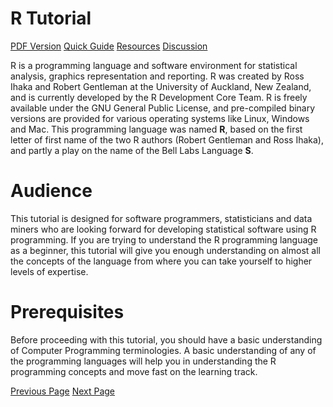 # R Tutorial
[PDF Version](../r/r_pdf_version.md)
[Quick Guide](../r/r_quick_guide.md)
[Resources](../r/r_useful_resources.md)
[Discussion](../r/r_discussion.md)

R is a programming language and software environment for statistical analysis, graphics representation and reporting. R was created by Ross Ihaka and Robert Gentleman at the University of Auckland, New Zealand, and is currently developed by the R Development Core Team. R is freely available under the GNU General Public License, and pre-compiled binary versions are provided for various operating systems like Linux, Windows and Mac. This programming language was named **R**, based on the first letter of first name of the two R authors (Robert Gentleman and Ross Ihaka), and partly a play on the name of the Bell Labs Language **S**.

# Audience
This tutorial is designed for software programmers, statisticians and data miners who are looking forward for developing statistical software using R programming. If you are trying to understand the R programming language as a beginner, this tutorial will give you enough understanding on almost all the concepts of the language from where you can take yourself to higher levels of expertise.

# Prerequisites
Before proceeding with this tutorial, you should have a basic understanding of Computer Programming terminologies. A basic understanding of any of the programming languages will help you in understanding the R programming concepts and move fast on the learning track.


[Previous Page](../r/index.md) [Next Page](../r/r_overview.md) 
